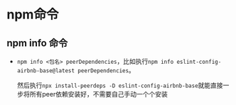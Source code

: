 # npm命令

## npm info 命令

* `npm info <包名> peerDependencies`，比如执行`npm info eslint-config-airbnb-base@latest peerDependencies`。

  然后执行`npx install-peerdeps -D eslint-config-airbnb-base`就能直接一步将所有peer依赖安装好，不需要自己手动一个个安装